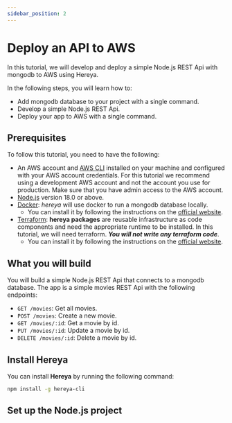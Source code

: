 ```yaml
---
sidebar_position: 2
---
```


# Deploy an API to AWS

In this tutorial, we will develop and deploy a simple Node.js REST Api with mongodb to AWS using Hereya.

In the following steps, you will learn how to:

- Add mongodb database to your project with a single command.
- Develop a simple Node.js REST Api.
- Deploy your app to AWS with a single command.

## Prerequisites

To follow this tutorial, you need to have the following:

- An AWS account and [AWS CLI](https://docs.aws.amazon.com/cli/latest/userguide/getting-started-install.html) 
  installed on your machine and configured with your AWS account credentials. For this tutorial we recommend using a 
  development AWS account and not the account you use for production. Make sure that you have admin access to the 
  AWS account.
- [Node.js](https://nodejs.org/en/download/) version 18.0 or above.
- [Docker](https://docs.docker.com/get-docker/): *hereya* will use docker to run a mongodb database locally.
  - You can install it by following the instructions on the [official website](https://docs.docker.com/get-docker/).
- [Terraform](https://learn.hashicorp.com/tutorials/terraform/install-cli): **hereya packages** are reusable 
  infrastructure as code components and need the appropriate runtime to be installed. In this tutorial, we will need 
  terraform. ***You will not write any terraform code***.
  - You can install it by following the instructions on the [official website](https://learn.hashicorp.com/tutorials/terraform/install-cli).

## What you will build

You will build a simple Node.js REST Api that connects to a mongodb database. The app is a simple movies REST Api 
with the following endpoints:

- `GET /movies`: Get all movies.
- `POST /movies`: Create a new movie.
- `GET /movies/:id`: Get a movie by id.
- `PUT /movies/:id`: Update a movie by id.
- `DELETE /movies/:id`: Delete a movie by id.

## Install Hereya

You can install **Hereya** by running the following command:

```bash
npm install -g hereya-cli 
```

## Set up the Node.js project

